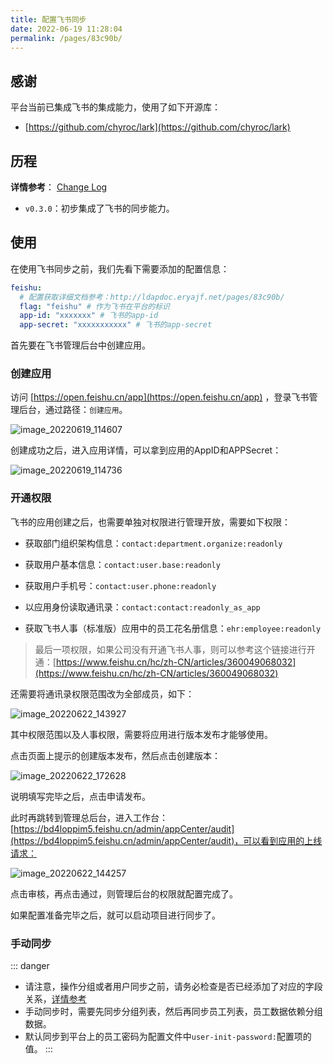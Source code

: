 ```yaml
---
title: 配置飞书同步
date: 2022-06-19 11:28:04
permalink: /pages/83c90b/
---
```


## 感谢

平台当前已集成飞书的集成能力，使用了如下开源库：

- [https://github.com/chyroc/lark](https://github.com/chyroc/lark)

## 历程

**详情参考**： [Change Log](https://github.com/eryajf/go-ldap-admin/releases/)

- `v0.3.0`：初步集成了飞书的同步能力。

## 使用

在使用飞书同步之前，我们先看下需要添加的配置信息：

```yaml
feishu:
  # 配置获取详细文档参考：http://ldapdoc.eryajf.net/pages/83c90b/
  flag: "feishu" # 作为飞书在平台的标识
  app-id: "xxxxxxx" # 飞书的app-id
  app-secret: "xxxxxxxxxxx" # 飞书的app-secret
```

首先要在飞书管理后台中创建应用。

### 创建应用

访问 [https://open.feishu.cn/app](https://open.feishu.cn/app) ，登录飞书管理后台，通过路径：`创建应用`。

![image_20220619_114607](https://cdn.staticaly.com/gh/eryajf/tu/main/img/image_20220619_114607.png)

创建成功之后，进入应用详情，可以拿到应用的AppID和APPSecret：

![image_20220619_114736](https://cdn.staticaly.com/gh/eryajf/tu/main/img/image_20220619_114736.png)

### 开通权限

飞书的应用创建之后，也需要单独对权限进行管理开放，需要如下权限：

- 获取部门组织架构信息：`contact:department.organize:readonly`

- 获取用户基本信息：`contact:user.base:readonly`

- 获取用户手机号：`contact:user.phone:readonly`


- 以应用身份读取通讯录：`contact:contact:readonly_as_app`
- 获取飞书人事（标准版）应用中的员工花名册信息：`ehr:employee:readonly`

> 最后一项权限，如果公司没有开通飞书人事，则可以参考这个链接进行开通：[https://www.feishu.cn/hc/zh-CN/articles/360049068032](https://www.feishu.cn/hc/zh-CN/articles/360049068032)

还需要将通讯录权限范围改为全部成员，如下：

![image_20220622_143927](https://cdn.staticaly.com/gh/eryajf/tu/main/img/image_20220622_143927.png)

其中权限范围以及人事权限，需要将应用进行版本发布才能够使用。

点击页面上提示的创建版本发布，然后点击创建版本：

![image_20220622_172628](https://cdn.staticaly.com/gh/eryajf/tu/main/img/image_20220622_172628.png)

说明填写完毕之后，点击申请发布。

此时再跳转到管理总后台，进入工作台：[https://bd4loppim5.feishu.cn/admin/appCenter/audit](https://bd4loppim5.feishu.cn/admin/appCenter/audit)，可以看到应用的上线请求：

![image_20220622_144257](https://cdn.staticaly.com/gh/eryajf/tu/main/img/image_20220622_144257.png)

点击审核，再点击通过，则管理后台的权限就配置完成了。

如果配置准备完毕之后，就可以启动项目进行同步了。

### 手动同步

::: danger
- 请注意，操作分组或者用户同步之前，请务必检查是否已经添加了对应的字段关系，[详情参考](/pages/84953d/)
- 手动同步时，需要先同步分组列表，然后再同步员工列表，员工数据依赖分组数据。
- 默认同步到平台上的员工密码为配置文件中`user-init-password:`配置项的值。
:::

